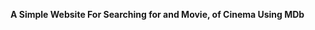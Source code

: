 **A Simple Website For Searching for and Movie, of Cinema Using MDb**

<p align="center"> 
<img src=""></img>
</p>

